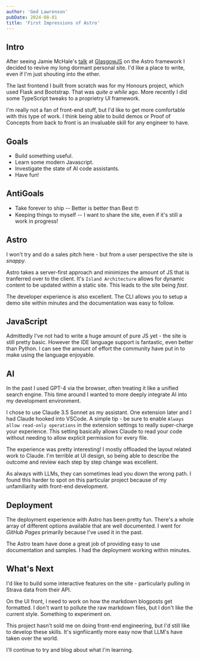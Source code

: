 ```yaml
---
author: 'Ged Lawrenson'
pubDate: 2024-08-01
title: 'First Impressions of Astro'
---
```


## Intro

After seeing Jamie McHale's [talk](https://www.jamiemchale.com/dev/talk-glasgowjs-astro-in-15) at [GlasgowJS](https://www.glasgowjs.com/) on the Astro framework I decided to revive my long dormant personal site. I'd like a place to write, even if I'm just shouting into the ether.

The last frontend I built from scratch was for my Honours project, which used Flask and Bootstrap. That was _quite a while_ ago. More recently I did some TypeScript tweaks to a proprietry UI framework.

I'm really not a fan of front-end stuff, but I'd like to get more comfortable with this type of work. I think being able to build demos or Proof of Concepts from back to front is an invaluable skill for any engineer to have.

## Goals

- Build something useful.
- Learn some modern Javascript.
- Investigate the state of AI code assistants.
- Have fun!

## AntiGoals

- Take forever to ship -- Better is better than Best 🤓
- Keeping things to myself -- I want to share the site, even if it's still a work in progress!

## Astro

I won't try and do a sales pitch here - but from a user perspective the site is _snappy_.

Astro takes a server-first approach and minimizes the amount of JS that is tranferred over to the client. It's
`Island Architecture` allows for dynamic content to be updated within a static site. This leads to the site being _fast_.

The developer experience is also excellent. The CLI allows you to setup a demo site within minutes and the documentation was easy to follow.

## JavaScript

Admittedly I've not had to write a huge amount of pure JS yet - the site is still pretty basic. However the IDE language support is fantastic, even better than Python. I can see the amount of effort the community have put in to make using the language enjoyable.

## AI

In the past I used GPT-4 via the browser, often treating it like a unified search engine. This time around I wanted to more deeply integrate AI into my development environment.

I chose to use Claude 3.5 Sonnet as my assistant. One extension later and I had Claude hooked into VSCode. A simple tip - be sure to enable `Always allow read-only operations` in the extension settings to really super-charge your experience. This setting basically allows Claude to read your code without needing to allow explicit permission for every file.

The experience was pretty interesting! I mostly offloaded the layout related work to Claude. I'm terrible at UI design, so being able to describe the outcome and review each step by step change was excellent.

As always with LLMs, they can sometimes lead you down the wrong path. I found this harder to spot on this particular project because of my unfamiliarity with front-end development.

## Deployment

The deployment experience with Astro has been pretty fun. There's a whole array of different options available that are well documented. I went for _GitHub Pages_ primarily because I've used it in the past.

The Astro team have done a great job of providing easy to use documentation and samples. I had the deployment working within minutes.

## What's Next

I'd like to build some interactive features on the site - particularly pulling in Strava data from their API.

On the UI front, I need to work on how the markdown blogposts get formatted. I don't want to pollute the raw markdown files, but I don't like the current style. Something to experiment on.

This project hasn't sold me on doing front-end engineering, but I'd still like to develop these skills. It's signfiicantly more easy now that LLM's have taken over the world.

I'll continue to try and blog about what I'm learning.
